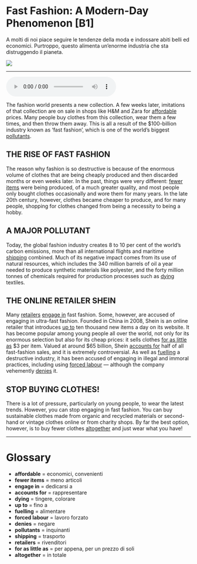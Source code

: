 # Fast Fashion: A Modern-Day Phenomenon   [B1]

A molti di noi piace seguire le tendenze della moda e indossare abiti belli ed economici. Purtroppo, questo alimenta un’enorme industria che sta distruggendo il pianeta.

![](Fast%20Fashion%20A%20Modern-Day%20Phenomenon.jpg)

--------------

<div>
<audio controls autoplay>
    <source src="https:/raw.githubusercontent.com/dartie/speakup/main/2024-04/Fast%20Fashion%20A%20Modern-Day%20Phenomenon.mp3" type="audio/mpeg">
</audio>
</div>


The fashion world presents a new collection. A few weeks later, imitations of that collection are on sale in shops like H&M and Zara for [affordable](## "economici, convenienti") prices. Many people buy clothes from this collection, wear them a few times, and then throw them away. This is all a result of the $100-billion industry known as ‘fast fashion’, which is one of the world’s biggest [pollutants](## "inquinanti").

## THE RISE OF FAST FASHION
The reason why fashion is so destructive is because of the enormous volume of clothes that are being cheaply produced and then discarded months or even weeks later. In the past, things were very different: [fewer items](## "meno articoli") were being produced, of a much greater quality, and most people only bought clothes occasionally and wore them for many years. In the late 20th century, however, clothes became cheaper to produce, and for many people, shopping for clothes changed from being a necessity to being a hobby. 

## A MAJOR POLLUTANT
Today, the global fashion industry creates 8 to 10 per cent of the world’s carbon emissions, more than all international flights and maritime [shipping](## "trasporto") combined. Much of its negative impact comes from its use of natural resources, which includes the 340 million barrels of oil a year needed to produce synthetic materials like polyester, and the forty million tonnes of chemicals required for production processes such as [dying](## "tingere, colorare") textiles. 

## THE ONLINE RETAILER SHEIN
Many [retailers](## "rivenditori") [engage in](## "dedicarsi a") fast fashion. Some, however, are accused of engaging in ultra-fast fashion. Founded in China in 2008, Shein is an online retailer that introduces [up to](## "fino a") ten thousand new items a day on its website. It has become popular among young people all over the world, not only for its enormous selection but also for its cheap prices: it sells clothes [for as little as](## "per appena, per un prezzo di soli") $3 per item. Valued at around $65 billion, Shein [accounts for](## "rappresentare") half of all fast-fashion sales, and it is extremely controversial. As well as [fuelling](## "alimentare") a destructive industry, it has been accused of engaging in illegal and immoral practices, including using [forced labour](## "lavoro forzato") — although the company vehemently [denies](## "negare") it.  

## STOP BUYING CLOTHES!
There is a lot of pressure, particularly on young people, to wear the latest trends. However, you can stop engaging in fast fashion. You can buy sustainable clothes made from organic and recycled materials or second-hand or vintage clothes online or from charity shops. By far the best option, however, is to buy fewer clothes [altogether](## "in totale") and just wear what you have!  

--------------

<div style = "display:block; clear:both; page-break-after:always;"></div>

# Glossary
* **affordable** = economici, convenienti
* **fewer items** = meno articoli
* **engage in** = dedicarsi a
* **accounts for** = rappresentare
* **dying** = tingere, colorare
* **up to** = fino a
* **fuelling** = alimentare
* **forced labour** = lavoro forzato
* **denies** = negare
* **pollutants** = inquinanti
* **shipping** = trasporto
* **retailers** = rivenditori
* **for as little as** = per appena, per un prezzo di soli
* **altogether** = in totale
